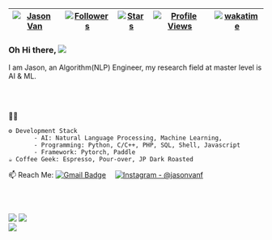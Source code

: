| [![Jason Van](https://img.shields.io/badge/Jason-Jason%20Van-yellowgreen)](#) | [![Followers](https://img.shields.io/github/followers/jasonvanf)](#) | [![Stars](https://img.shields.io/github/stars/jasonvanf?label=Profile%20Stars&logo=Profile%20stars&logoColor=b)](#) | [![Profile Views](https://komarev.com/ghpvc/?username=jasonvanf&color=green)](#)| [![wakatime](https://wakatime.com/badge/user/ed10928c-a63e-4596-9fe4-72f832bc40d4.svg)](https://wakatime.com/@ed10928c-a63e-4596-9fe4-72f832bc40d4) |
--| --| --| --| --|

### Oh Hi there, ![](https://user-images.githubusercontent.com/18350557/176309783-0785949b-9127-417c-8b55-ab5a4333674e.gif) 
I am Jason, an Algorithm(NLP) Engineer, my research field at master level is AI & ML.

<br><br>

🧑‍💼

```
⚙️ Development Stack
       - AI: Natural Language Processing, Machine Learning, 
       - Programming: Python, C/C++, PHP, SQL, Shell, Javascript
       - Framework: Pytorch, Paddle
☕️ Coffee Geek: Espresso, Pour-over, JP Dark Roasted
```
📫 Reach Me: [![Gmail Badge](https://img.shields.io/badge/Gmail-D14836?style=for-the-badge&logo=gmail&logoColor=white)](mailto:jasondurianvan@gmail.com) &emsp;[![Instagram - @jasonvanf](https://img.shields.io/badge/Instagram-E4405F?style=for-the-badge&logo=instagram&logoColor=white)](https://www.instagram.com/jasonvanf)

<br><br> 

![](https://github-readme-stats.vercel.app/api?username=jasonvanf&theme=light&hide_border=false&include_all_commits=true&count_private=true&show_icons=true)
![](https://github-readme-streak-stats.herokuapp.com/?user=jasonvanf&theme=light&hide_border=false)<br/>
![](https://github-readme-stats.vercel.app/api/top-langs/?username=jasonvanf&theme=light&hide_border=false&include_all_commits=true&count_private=true&layout=compact&hide=php)

